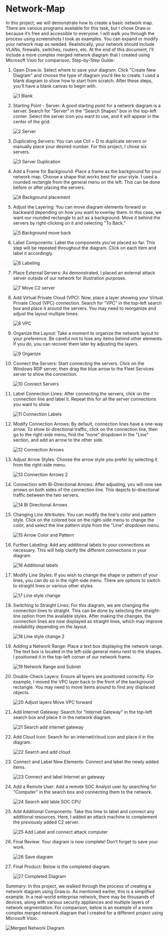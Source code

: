 # Network-Map
In this project, we will demonstrate how to create a basic network map. There are various programs available for this task, but I chose Draw.io because it’s free and accessible to everyone. I will walk you through the process using screenshots I took as examples.
You can expand or modify your network map as needed. Realistically, your network should include VLANs, firewalls, switches, routers, etc. At the end of this document, I’ll include a more complex merged network diagram that I created using Microsoft Visio for comparison.
Step-by-Step Guide:
1.	Open Draw.io:
Select where to save your diagram.
Click "Create New Diagram" and choose the type of diagram you’d like to create. I used a blank diagram to show how to start from scratch. After these steps, you’ll have a blank canvas to begin with.

       ![1 Blank](https://github.com/user-attachments/assets/641323f0-c065-46bf-ba27-914b5817b8f8)

2.	Starting Point - Server:
A good starting point for a network diagram is a server. Search for "Server" in the “Search Shapes” box in the top-left corner.
Select the server icon you want to use, and it will appear in the center of the grid.

      ![2 Server](https://github.com/user-attachments/assets/11a0a90c-f1bf-469b-89d9-0f8d40c229ff)
 
3.	Duplicating Servers:
You can use Ctrl + D to duplicate servers or manually place your desired number. For this project, I chose six servers.

      ![3 Server  Duplication](https://github.com/user-attachments/assets/f272f7eb-cc35-45c6-9ff5-773fc6b7e70d)

 
4.	Add a Frame for Background:
Place a frame as the background for your network map. Choose a shape that works best for your style. I used a rounded rectangle from the general menu on the left. This can be done before or after placing the servers.

      ![4 Background placement](https://github.com/user-attachments/assets/e5546e37-3531-415f-940e-698bb9d28fad)

 
5.	Adjust the Layering:
You can move diagram elements forward or backward depending on how you want to overlay them. In this case, we want our rounded rectangle to act as a background. Move it behind the servers by right-clicking on it and selecting "To Back."


       ![5 Background move back](https://github.com/user-attachments/assets/225cf02a-c67b-4ce7-9cbc-c376a3fe8c58)

6.	Label Components:
Label the components you’ve placed so far. This step will be repeated throughout the diagram. Click on each item and label it accordingly.

      ![6 Labeling](https://github.com/user-attachments/assets/49659eb9-6a2d-46de-94cc-74d0f8740a25)


 
7.	Place External Servers:
As demonstrated, I placed an external attack server outside of our network for illustration purposes.


      ![7 Move C2 server](https://github.com/user-attachments/assets/14273427-f652-415a-b63a-1107418ba8b0)

 
8.	Add Virtual Private Cloud (VPC):
Now, place a layer showing your Virtual Private Cloud (VPC) connection. Search for "VPC" in the top-left search box and place it around the servers. You may need to reorganize and adjust the layout multiple times.

      ![8 VPC ](https://github.com/user-attachments/assets/655efc69-152c-45ee-9f6d-82fe4f4b0e82)


 
9.	Organize the Layout:
Take a moment to organize the network layout to your preference. Be careful not to lose any items behind other elements. If you do, you can recover them later by adjusting the layers.


      ![9 Organize](https://github.com/user-attachments/assets/c25e0ed4-0116-4bcd-86e7-f1fdcc638dff)

 
10.	Connect the Servers:
Start connecting the servers. Click on the Windows RDP server, then drag the blue arrow to the Fleet Services server to show the connection.


      ![10 Connect Servers](https://github.com/user-attachments/assets/9ce56f26-a497-4fe8-b66d-1287edc0a68b)

 
11.	Label Connection Lines:
After connecting the servers, click on the connection line and label it. Repeat this for all the server connections you want to show.

      ![11 Connection Labels](https://github.com/user-attachments/assets/7d34f19f-f3af-4fdd-95a9-aa5a2f132ba2)


 
12.	Modify Connection Arrows:
By default, connection lines have a one-way arrow. To show bi-directional traffic, click on the connection line, then go to the right-side menu, find the "none" dropdown in the "Line" section, and add an arrow to the other side.

      ![12 Connection Arrows](https://github.com/user-attachments/assets/78251275-2dac-467b-9dff-81325abc0644)


 
13.	Adjust Arrow Styles:
Choose the arrow style you prefer by selecting it from the right-side menu.

      ![13 Connection Arrows 2](https://github.com/user-attachments/assets/aa167993-9903-4900-a35a-69a30702e48b)


 
14.	Connection with Bi-Directional Arrows:
After adjusting, you will now see arrows on both sides of the connection line. This depicts bi-directional traffic between the two servers.

      ![14 Bi Directional Arrows](https://github.com/user-attachments/assets/10f322da-cd92-488e-9954-c756149a60f4)


 
15.	Changing Line Attributes:
You can modify the line's color and pattern style. Click on the colored box on the right-side menu to change the color, and select the line pattern style from the "Line" dropdown menu.

      ![15 Arrow Color and Pattern](https://github.com/user-attachments/assets/cd4d5f8e-96a5-48c2-9157-5ed30c3c4546)


 
16.	Further Labeling:
Add any additional labels to your connections as necessary. This will help clarify the different connections in your diagram.


      ![16 Additional labels](https://github.com/user-attachments/assets/f35b9ed2-170b-4f52-9ffd-a1f0e9d13539)

 
17.	Modify Line Styles:
If you wish to change the shape or pattern of your lines, you can do so in the right-side menu. There are options to switch to straight lines or various other styles.


      ![17 Line style change](https://github.com/user-attachments/assets/59e148cc-b66c-4661-96a9-d0e74d20d3c9)

 
18.	Switching to Straight Lines:
For this diagram, we are changing the connection lines to straight. This can be done by selecting the straight-line option from the available styles.
After making the changes, the connection lines are now displayed as straight lines, which may improve readability depending on the layout.
 

      ![18 Line style change 2](https://github.com/user-attachments/assets/b0d050a3-c3ca-4cb4-bcc4-fa409fa48267)



19.	Adding a Network Range:
Place a text box displaying the network range. The text box is located in the left-side general menu next to the shapes. I positioned it in the top-left corner of our network frame.


    ![19 Network Range and Subnet](https://github.com/user-attachments/assets/1f8057c7-2380-4b2f-bc34-a0d50beacb7b)


 
20.	Double-Check Layers:
Ensure all layers are positioned correctly. For example, I moved the VPC layer back to the front of the background rectangle. You may need to move items around to find any displaced objects.


      ![20 Adjust layers Move VPC forward ](https://github.com/user-attachments/assets/66ccfb25-91ac-4628-87cd-485b070895e7)

 
21.	Add Internet Gateway:
Search for "Internet Gateway" in the top-left search box and place it in the network diagram.


      ![21 Search add internet gateway](https://github.com/user-attachments/assets/39d6efd1-5090-465c-a664-1838daa393e9)


 
22.	Add Cloud Icon:
Search for an internet/cloud icon and place it in the diagram.


      ![22 Search and add cloud](https://github.com/user-attachments/assets/b4d08c26-2bb4-4f3d-89ec-9f0f48283ef5)


 
23.	Connect and Label New Elements:
Connect and label the newly added items.


      ![23 Connect and label Internet an gateway](https://github.com/user-attachments/assets/20c80001-cc11-4656-a864-bc0944cc07d3)


 
24.	Add a Remote User:
Add a remote SOC Analyst user by searching for "Computer" in the search box and connecting them to the network.


      ![24 Search add lable SOC CPU](https://github.com/user-attachments/assets/fbf5f51b-66ef-4352-b52c-9ee9f1a499a4)


 
25.	Add Additional Components:
Take this time to label and connect any additional resources. Here, I added an attack machine to complement the previously added C2 server.
 

      ![25 Add Label and connect attack computer](https://github.com/user-attachments/assets/5f2753c0-b627-4635-92f0-b8e6e691470b)



26.	Final Review:
Your diagram is now complete! Don’t forget to save your work.


      ![26 Save diagram](https://github.com/user-attachments/assets/4c62c5b6-568f-4d26-8dd0-174c90eb12cd)

 
27.	Final Product:
Below is the completed diagram. 


      ![27 Completed Diagram](https://github.com/user-attachments/assets/35ce7a2c-2140-4f0b-81a0-2edbf788da26)

 
Summary:
In this project, we walked through the process of creating a network diagram using Draw.io. As mentioned earlier, this is a simplified example. In a real-world enterprise network, there may be thousands of devices, along with various security appliances and multiple layers of network segmentation. For comparison, below is an example of a more complex merged network diagram that I created for a different project using Microsoft Visio.

  ![Merged Network Diagram](https://github.com/user-attachments/assets/6f410079-99f7-44a1-a56c-59de6034ec69)

 
